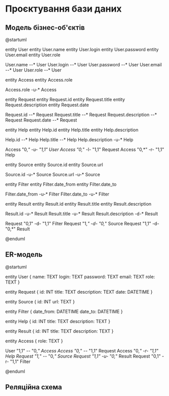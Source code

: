# Проєктування бази даних

## Модель бізнес-об'єктів
@startuml

entity User
entity User.name
entity User.login
entity User.password
entity User.email
entity User.role

User.name --* User
User.login --* User
User.password --* User
User.email --* User
User.role --* User

entity Access
entity Access.role

Access.role -u-* Access

entity Request
entity Request.id
entity Request.title
entity Request.description
entity Request.date

Request.id --* Request
Request.title --* Request
Request.description --* Request
Request.date --* Request

entity Help
entity Help.id
entity Help.title
entity Help.description

Help.id --* Help
Help.title --* Help
Help.description -u-* Help

Access "0,*" -u- "1,1" User
Access "0,*" -l- "1,1" Request
Access "0,*" -r- "1,1" Help

entity Source
entity Source.id
entity Source.url

Source.id -u-* Source
Source.url -u-* Source

entity Filter
entity Filter.date_from
entity Filter.date_to

Filter.date_from -u-* Filter
Filter.date_to -u-* Filter

entity Result
entity Result.id
entity Result.title
entity Result.description

Result.id -u-* Result
Result.title -u-* Result
Result.description -d-* Result

Request "0,1" -d- "1,1" Filter
Request "1,*" -d- "0,*" Source
Request "1,1" -d- "0,*" Result


@enduml

## ER-модель

@startuml

entity User {
name: TEXT
login: TEXT
password: TEXT
email: TEXT
role: TEXT
}

entity Request {
id: INT
title: TEXT
description: TEXT
date: DATETIME
}

entity Source {
id: INT
url: TEXT
}

entity Filter {
date_from: DATETIME
date_to: DATETIME
}

entity Help {
id: INT
title: TEXT
description: TEXT
}

entity Result {
id: INT
title: TEXT
description: TEXT
}

entity Access {
role: TEXT
}

User "1,1" -- "0,*" Access
Access "0,*" -- "1,1" Request
Access "0,*" -r- "1,1" Help
Request "1,*" -- "0,*" Source
Request "1,1" -u- "0,*" Result
Request "0,1" -r- "1,1" Filter

@enduml

## Реляційна схема

